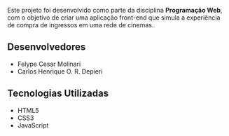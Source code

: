 Este projeto foi desenvolvido como parte da disciplina **Programação Web**, com o objetivo de criar uma aplicação front-end que simula a experiência de compra de ingressos em uma rede de cinemas.

## Desenvolvedores

- Felype Cesar Molinari  
- Carlos Henrique O. R. Depieri  

## Tecnologias Utilizadas

- HTML5  
- CSS3  
- JavaScript  